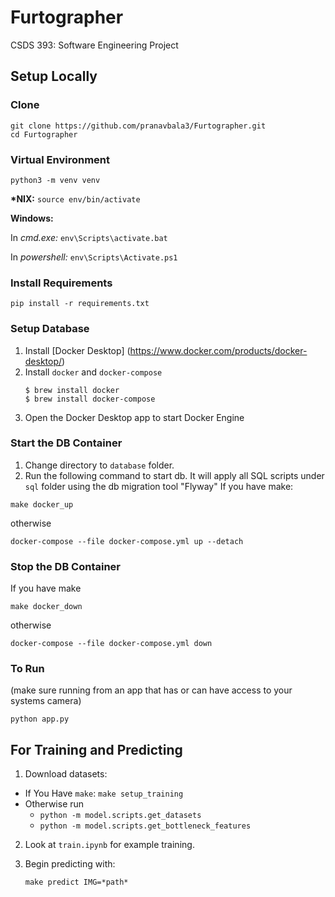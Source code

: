 # Furtographer
CSDS 393: Software Engineering Project

## Setup Locally

### Clone
```
git clone https://github.com/pranavbala3/Furtographer.git
cd Furtographer
```
### Virtual Environment
```
python3 -m venv venv
```
**\*NIX:** `source env/bin/activate`

**Windows:**

In *cmd.exe:* `env\Scripts\activate.bat`

In *powershell:* `env\Scripts\Activate.ps1`

### Install Requirements
```
pip install -r requirements.txt
```

### Setup Database
1. Install [Docker Desktop] (https://www.docker.com/products/docker-desktop/)
2. Install `docker` and `docker-compose`
    ```
    $ brew install docker
    $ brew install docker-compose
    ```
3.  Open the Docker Desktop app to start Docker Engine

### Start the DB Container
1. Change directory to `database` folder.
2. Run the following command to start db. It will apply all SQL scripts under `sql` folder using the db migration tool "Flyway"
If you have make:
```
make docker_up
```
otherwise
```
docker-compose --file docker-compose.yml up --detach
```

### Stop the DB Container
If you have make
```
make docker_down
```
otherwise
```
docker-compose --file docker-compose.yml down
```

### To Run
(make sure running from an app that has or can have access to your systems camera)
```
python app.py
```

## For Training and Predicting

1. Download datasets:

- If You Have ```make```: `make setup_training`
- Otherwise run
  - ```python -m model.scripts.get_datasets```
  - ```python -m model.scripts.get_bottleneck_features```

2. Look at `train.ipynb` for example training.

3. Begin predicting with:

   `make predict IMG=*path*`
